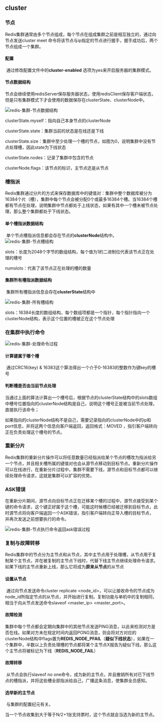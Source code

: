 ## cluster

### 节点

​	Redis集群通常由多个节点组成，每个节点在组成集群之前是相互独立的，通过向节点发送cluster meet <ip> <port>命令将该节点与ip指定的节点进行握手，握手成功后，两个节点组成一个集群。

#### 配置

​	通过修改配置文件中的**cluster-enabled**	选项为yes来开启服务器的集群模式。

#### 节点数据结构

​	节点会继续使用redisServer保存服务器状态，使用redisClient保存客户端状态，但是只有集群模式下才会使用的数据保存在clusterState、clusterNode中。

![redis-集群-节点数据结构](../../images/redis-集群-节点数据结构.png)

clusterState.myself：指向自己本身节点的clusterNode

clusterState.state：集群当前的状态是在线还是下线

clusterState.size：集群中至少处理一个槽的节点，如图为0，说明集群中没有节点处理槽，因此state为下线状态

clusterState.nodes：记录了集群中包含的节点



clusterNode.flags：该节点的标识，主节点还是从节点

### 槽指派

​	Redis集群通过分片的方式来保存数据库中的键值对：集群中整个数据库被分为16384个片（槽），集群中每个节点会被分配0个或最多16384个槽。当16384个槽都有节点在处理，说明集群中节点都处于上线状态，如果有其中一个槽未被节点处理，那么整个集群都处于下线状态。

#### 单个槽指派数据结构

​	单个节点槽指派信息都会存在节点的**clusterNode**结构中。
![redis-集群-节点槽结构](../../images/redis-集群-节点槽结构.png)

slots：长度为2048个字节的数组结构，每个值为1的二进制位代表该节点正在处理的槽号

numslots：代表了该节点正在处理的槽的数量

#### 集群所有槽指派数据结构

​	集群所有槽指派信息会存在**clusterState**结构中

![redis-集群-所有槽结构](../../images/redis-集群-所有槽结构.png)

slots：16384长度的数组结构，每个数组项都是一个指针，每个指针指向一个clusterNode结构，表示这个位置的槽被正在这个节点处理

### 在集群中执行命令

![redis-集群-处理命令过程](../../images/redis-集群-处理命令过程.png)

#### 计算键属于哪个槽

​	通过CRC16(key) & 16383这个算法得出一个介于0-16383的整数作为键key的槽号

#### 判断槽是否由当前节点处理

​	当通过上面的算法计算出一个槽号后，根据节点的clusterState结构中的slots数组中槽号位置指向的clusterNode结构是自己，说明这个槽号正是被当前节点处理，直接执行该命令；

​	如果指向的clusterNode结构不是自己，需要记录指向的clusterNode中的ip和port信息，并将这两个信息向客户端返回，返回格式：MOVED <slot> <ip> <port>，指引客户端转向正在负责处理这个槽号的节点。

### 重新分片

​	Redis集群的重新分片操作可以将任意数量已经指派给某个节点的槽改为指派给另一个节点，并且相关槽所属的键值对也会从源节点移动到目标节点。重新分片操作可以在线进行，在重新分片过程中，集群不需要下线，源节点和目标节点都可以继续处理命令请求，这就是集群可以扩容的优势。

### ASK错误

​	在重新分片期间，源节点向目标节点正在迁移某个槽的过程中，源节点接受到某个键的命令请求，这个键正好属于这个槽，可能这时候槽已经被迁移到目标节点，此时源节点将向客户端返回一个ASK错误，指引客户端转向正导入槽的目标节点，并再次发送之前想要执行的命令。

![redis-集群-节点执行命令返回ask错误过程](../../images/redis-集群-节点执行命令返回ask错误过程.png)

### 复制与故障转移

​	Redis集群中的节点分为主节点和从节点，其中主节点用于处理槽，从节点用于复制某个主节点，并在被复制的主节点下线时，代替下线主节点继续处理命令请求。如果下线的主节点重新上线，那么它将成为**原来从节点**的从节点

#### 设置从节点

​	通过向节点发送命令cluster replicate <node_id>，可以让接收命令的节点成为node_id所指定节点的从节点，并开始进行复制。复制功能与单机中的复制相同，相当于向从节点发送命令slaveof <master_ip> <master_port>。

#### 故障检测

​	集群中每个节点都会定期向集群中的其他节点发送PING消息，以此来检测对方是否在线。如果对方未在规定时间内返回PONG消息，则会将对方对应的clusterNode结构中flags置为**REDIS_NODE_PFAIL**（**疑似下线状态**），如果在一个集群中，半数以上负责处理槽的节点都将某个主节点X报告为疑似下线，那么这个主节点将被标记为下线（**REDIS_NODE_FAIL**）

#### 故障转移

​	从节点会执行slaveof no one命令，成为新的主节点，并且撤销所有对已下线节点的槽指派，并将这些槽全部指派给自己，广播这条消息，使集群全员感知。

#### 选举新的主节点

​	与集群的配置纪元有关。

​	当一个节点收集到大于等于N/2+1张支持票时，这个节点就会当选为新的主节点。

​	